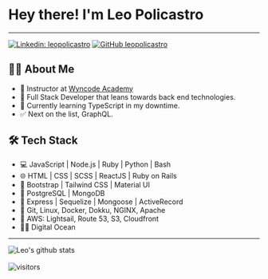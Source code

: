 # Hey there! I'm Leo Policastro

---

[![Linkedin: leopolicastro](https://img.shields.io/badge/-leopolicastro-blue?style=flat-square&logo=Linkedin&logoColor=white&link=https://www.linkedin.com/in/leo-policastro/)](https://www.linkedin.com/in/leo-policastro/)
[![GitHub leopolicastro](https://img.shields.io/github/followers/leopolicastro?label=follow&style=social)](https://github.com/Thaiane)

## 👨‍💻 About Me

- 💼 Instructor at [Wyncode Academy](https://github.com/wyncode)
- 🤔 Full Stack Developer that leans towards back end technologies.
- 🌱 Currently learning TypeScript in my downtime.
- ✅ Next on the list, GraphQL.

## 🛠 Tech Stack

- 💻 JavaScript | Node.js | Ruby | Python | Bash
- 🌐 HTML | CSS | SCSS | ReactJS | Ruby on Rails
- 🦜 Bootstrap | Tailwind CSS | Material UI
- 🐘 PostgreSQL | MongoDB
- 🐙 Express | Sequelize | Mongoose | ActiveRecord
- 🔧 Git, Linux, Docker, Dokku, NGINX, Apache
- 🚢 AWS: Lightsail, Route 53, S3, Cloudfront
- 🏄‍♂️ Digital Ocean

---

![Leo's github stats](https://github-readme-stats.vercel.app/api?username=leopolicastro&show_icons=true)
<br />
<br />
![visitors](https://visitor-badge.laobi.icu/badge?page_id=leopolicastro.leopolicastro)

<!--
**leopolicastro/leopolicastro** is a ✨ _special_ ✨ repository because its `README.md` (this file) appears on your GitHub profile.

Here are some ideas to get you started:

- 🔭 I’m currently working on ...
- 🌱 I’m currently learning ...
- 👯 I’m looking to collaborate on ...
- 🤔 I’m looking for help with ...
- 💬 Ask me about ...
- 📫 How to reach me: ...
- 😄 Pronouns: ...
- ⚡ Fun fact: ...
-->
